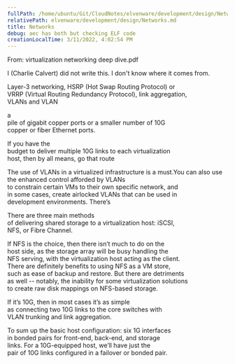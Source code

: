 ```yaml
---
fullPath: /home/ubuntu/Git/CloudNotes/elvenware/development/design/Networks.md
relativePath: elvenware/development/design/Networks.md
title: Networks
debug: aec has both but checking ELF code
creationLocalTime: 3/11/2022, 4:02:54 PM
---
```


<!-- toc -->
<!-- tocstop -->

From: virtualization networking deep dive.pdf

I (Charlie Calvert) did not write this. I don't know where it comes from.

Layer-3 networking, HSRP (Hot Swap Routing Protocol) or  
VRRP (Virtual Routing Redundancy Protocol), link aggregation,  
VLANs and VLAN

a  
pile of gigabit copper ports or a smaller number of 10G  
copper or fiber Ethernet ports.

If you have the  
budget to deliver multiple 10G links to each virtualization  
host, then by all means, go that route

The use of VLANs in a virtualized infrastructure is a must.You can also use the enhanced control afforded by VLANs  
to constrain certain VMs to their own specific network, and  
in some cases, create airlocked VLANs that can be used in  
development environments. There’s

There are three main methods  
of delivering shared storage to a virtualization host: iSCSI,  
NFS, or Fibre Channel.

If NFS is the choice, then there isn’t much to do on the  
host side, as the storage array will be busy handling the  
NFS serving, with the virtualization host acting as the client.  
There are definitely benefits to using NFS as a VM store,  
such as ease of backup and restore. But there are detriments  
as well -- notably, the inability for some virtualization solutions  
to create raw disk mappings on NFS-based storage.

If it’s 10G, then in most cases it’s as simple  
as connecting two 10G links to the core switches with  
VLAN trunking and link aggregation.

To sum up the basic host configuration: six 1G interfaces  
in bonded pairs for front-end, back-end, and storage  
links. For a 10G-equipped host, we’ll have just the  
pair of 10G links configured in a failover or bonded pair.
